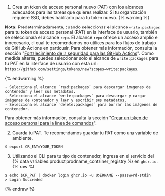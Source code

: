 1. Crea un token de acceso personal nuevo (PAT) con los alcances adecuados para las tareas que quieres realizar. Si tu organización requiere SSO, debes hablitarlo para tu token nuevo.
  {% warning %}

  **Nota:** Predeterminadamente, cuando seleccionas el alcance `write:packages` para tu token de acceso personal (PAT) en la interface de usuario, también se seleccionará el alcance `repo`. El alcance `repo` ofrece un acceso amplio e innecesario, el cual te recomendamos no utilices para los flujos de trabajo de GitHub Actions en particualr. Para obtener más información, consulta la sección "[Fortalecimiento de la seguridad para las GitHub Actions](/actions/getting-started-with-github-actions/security-hardening-for-github-actions#considering-cross-repository-access)". Como medida alterna, puedes seleccionar solo el alcance de `write:packages` para tu PAT en la interface de usuario con esta url: `https://github.com/settings/tokens/new?scopes=write:packages`.

  {% endwarning %}

    - Selecciona el alcance `read:packages` para descargar imágenes de contenedor y leer sus metadatos.
    - Selecciona el alcance `write:packages` para descargar y cargar imágenes de contenedor y leer y escribir sus metadatos.
    - Selecciona el alcance `delete:packages` para borrar las imágenes de contenedor.

  Para obtener más información, consulta la sección "[Crear un token de acceso personal para la línea de comandos](/github/authenticating-to-github/creating-a-personal-access-token-for-the-command-line)".

2. Guarda tu PAT. Te recomendamos guardar tu PAT como una variable de ambiente.
  ```shell
  $ export CR_PAT=YOUR_TOKEN
  ```
3. Utilizando el CLI para tu tipo de contenedor, ingresa en el
servicio del {% data variables.product.prodname_container_registry %} en `ghcr.io`.
  {% raw %}
  ```shell
  $ echo $CR_PAT | docker login ghcr.io -u USERNAME --password-stdin
  > Login Succeeded
  ```
  {% endraw %}
